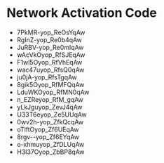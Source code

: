# Network Activation Code
* 7PkMR-yop_ReOsYqAw
* RgInZ-yop_Re0b4qAw
* JuRBV-yop_Re0mIqAw
* wAcVkOyop_RfSJEqAw
* F1wl5Oyop_RfVhEqAw
* wac47uyop_RfsQ0qAw
* ju0jA-yop_RfsTgqAw
* 8gik5Oyop_RfMFQqAw
* LduWKOyop_RfMN0qAw
* n_EZReyop_RfM_gqAw
* yLkJguyop_ZevJ4qAw
* U33T6eyop_Ze5UUqAw
* 0wv2h-yop_ZfkQcqAw
* oTlftOyop_Zf6UEqAw
* 8rgv--yop_Zf6EYqAw
* o-xhmuyop_ZfDLUqAw
* H3l37Oyop_ZbBP8qAw